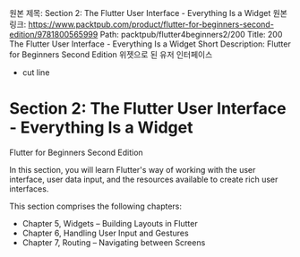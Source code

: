 원본 제목: Section 2: The Flutter User Interface - Everything Is a Widget
원본 링크: https://www.packtpub.com/product/flutter-for-beginners-second-edition/9781800565999
Path:
packtpub/flutter4beginners2/200
Title:
200 The Flutter User Interface - Everything Is a Widget
Short Description:
Flutter for Beginners Second Edition 위젯으로 된 유저 인터페이스

- cut line


# Section 2: The Flutter User Interface - Everything Is a Widget
Flutter for Beginners Second Edition

In this section, you will learn Flutter's way of working with the user interface, user data input, and the resources available to create rich user interfaces.

This section comprises the following chapters:

- Chapter 5, Widgets – Building Layouts in Flutter
- Chapter 6, Handling User Input and Gestures
- Chapter 7, Routing – Navigating between Screens

